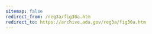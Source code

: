 ```yaml
---
sitemap: false 
redirect_from: /reg3a/fig30a.htm 
redirect_to: https://archive.ada.gov/reg3a/fig30a.htm 
---
```

